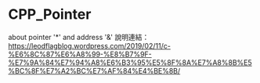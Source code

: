 # CPP_Pointer
about pointer '*' and address '&amp;'
說明連結：https://leodflagblog.wordpress.com/2019/02/11/c-%E6%8C%87%E6%A8%99-%E8%B7%9F-%E7%9A%84%E7%94%A8%E6%B3%95%E5%8F%8A%E7%A8%8B%E5%BC%8F%E7%A2%BC%E7%AF%84%E4%BE%8B/
